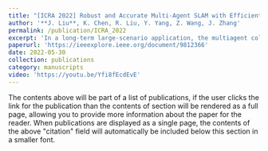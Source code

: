 ```yaml
---
title: "[ICRA 2022] Robust and Accurate Multi-Agent SLAM with Efficient Communication for Smart Mobiles"
author: '**J. Liu**, K. Chen, R. Liu, Y. Yang, Z. Wang, J. Zhang'
permalink: /publication/ICRA_2022
excerpt: 'In a long-term large-scenario application, the multiagent collaborative SLAM is expected to improve the robustness and efficiency of executing tasks for mobile agents. In this paper, a multi-agent collaborative visual-inertial SLAM system is proposed based on a centralized client-server (CS) architecture, where the clients run on smart mobiles. In general, multi-agent collaborative SLAM relies on robust and precise experience sharing and efficient communication among agents. The experience sharing requires the place recognition with a high recall and accuracy, the precise estimation of transformation between looping frames, and the map fusion with globally consistency. To this end, we devise an enhanced geometric verification, a re-projection optimization based on the erroraware weighting strategy, and a strategy of flexible fusion to meet these requirements. In addition, the multi-agent collaborative SLAM needs to exchange abundant information, which requires the efficient communication. Therefore, we design a CS collaborative loop detection mechanism which is more robust to network transmission. We perform extensive experiments on the EuRoc dataset and in real environments. Experimental results show that the proposed system achieves better results than state-of-the-art methods. Furthermore, we demonstrate the stability of the proposed collaborative SLAM in real environments with a bandwidth of 7.55Mbps.'
paperurl: 'https://ieeexplore.ieee.org/document/9812366'
date: 2022-05-30
collection: publications
category: manuscripts
video: 'https://youtu.be/Yfi8fEcdEvE'
---
```


The contents above will be part of a list of publications, if the user clicks the link for the publication than the contents of section will be rendered as a full page, allowing you to provide more information about the paper for the reader. When publications are displayed as a single page, the contents of the above "citation" field will automatically be included below this section in a smaller font.
